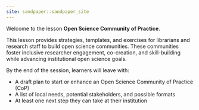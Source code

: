 ```yaml
---
site: sandpaper::sandpaper_site
---
```


Welcome to the lesson **Open Science Community of Practice**.

This lesson provides strategies, templates, and exercises for librarians and research staff to build open science communities. These communities foster inclusive researcher engagement, co-creation, and skill-building while advancing institutional open science goals.

By the end of the session, learners will leave with:

- A draft plan to start or enhance an Open Science Community of Practice (CoP)
- A list of local needs, potential stakeholders, and possible formats
- At least one next step they can take at their institution
